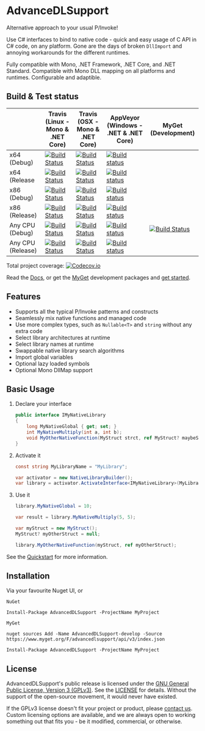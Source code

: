 # AdvanceDLSupport
Alternative approach to your usual P/Invoke!

Use C# interfaces to bind to native code - quick and easy usage of C API in C# code, on any platform. 
Gone are the days of broken `DllImport` and annoying workarounds for the different runtimes.

Fully compatible with Mono, .NET Framework, .NET Core, and .NET Standard. Compatible with Mono DLL mapping on all 
platforms and runtimes. Configurable and adaptible.

## Build & Test status
|                   | Travis (Linux - Mono & .NET Core)          | Travis (OSX - Mono & .NET Core)        | AppVeyor (Windows - .NET & .NET Core)    | MyGet (Development)     |
| ----------------- |------------------------------------------- | -------------------------------------- | ---------------------------------------- | ------------------------|
| x64 (Debug)       | [![Build Status][linux-x64-debug]][2]      | [![Build Status][mac-x64-debug]][2]    | [![Build status][win-x64-debug]][6]      |                         |
| x64 (Release      | [![Build Status][linux-x64-release]][2]    | [![Build Status][mac-x64-release]][2]  | [![Build status][win-x64-release]][6]    |                         |
| x86 (Debug)       | [![Build Status][build-not-found]][2]      | [![Build Status][build-not-found]][2]  | [![Build status][win-x86-debug]][6]      |                         |
| x86 (Release)     | [![Build Status][build-not-found]][2]      | [![Build Status][build-not-found]][2]  | [![Build status][win-x86-release]][6]    |                         |
| Any CPU (Debug)   | [![Build Status][linux-anycpu-debug]][2]   | [![Build Status][mac-anycpu-debug]][2] | [![Build status][win-anycpu-debug]][6]   | [![Build Status][7]][8] |                        |
| Any CPU (Release) | [![Build Status][linux-anycpu-release]][2] | [![Build Status][mac-anycpu-debug]][2] | [![Build status][win-anycpu-release]][6] |                         |


Total project coverage: [![Codecov.io][codecov-coverage]][codecov]

Read the [Docs][9], or get the [MyGet][10] development packages and [get started][11].

## Features
* Supports all the typical P/Invoke patterns and constructs
* Seamlessly mix native functions and managed code
* Use more complex types, such as `Nullable<T>` and `string` without any extra code
* Select library architectures at runtime
* Select library names at runtime
* Swappable native library search algorithms
* Import global variables 
* Optional lazy loaded symbols
* Optional Mono DllMap support

## Basic Usage

1. Declare your interface

	```cs
	public interface IMyNativeLibrary
	{
		long MyNativeGlobal { get; set; }
		int MyNativeMultiply(int a, int b);
		void MyOtherNativeFunction(MyStruct strct, ref MyStruct? maybeStruct);
	}
	```

2. Activate it
	```cs
	const string MyLibraryName = "MyLibrary";

	var activator = new NativeLibraryBuilder();
	var library = activator.ActivateInterface<IMyNativeLibrary>(MyLibraryName);
	```

3. Use it

	```cs
	library.MyNativeGlobal = 10;

	var result = library.MyNativeMultiply(5, 5);

	var myStruct = new MyStruct();
	MyStruct? myOtherStruct = null;

	library.MyOtherNativeFunction(myStruct, ref myOtherStruct);
	```

See the [Quickstart][11] for more information.

## Installation

Via your favourite Nuget UI, or

`NuGet`
```
Install-Package AdvancedDLSupport -ProjectName MyProject
```

`MyGet`
```
nuget sources Add -Name AdvancedDLSupport-develop -Source https://www.myget.org/F/advancedlsupport/api/v3/index.json
```
```
Install-Package AdvancedDLSupport -ProjectName MyProject
```

## License
AdvancedDLSupport's public release is licensed under the [GNU General Public License, Version 3 (GPLv3)][12]. 
See the [LICENSE][13] for details. Without the support of the open-source movement, it would never have existed.

If the GPLv3 license doesn't fit your project or product, please [contact us][14]. Custom licensing options are 
available, and we are always open to working something out that fits you - be it modified, commercial, or otherwise.


[linux-x64-debug]: https://travis-matrix-badges.herokuapp.com/repos/Firwood-Software/AdvanceDLSupport/branches/master/1
[linux-x64-release]: https://travis-matrix-badges.herokuapp.com/repos/Firwood-Software/AdvanceDLSupport/branches/master/2
[linux-anycpu-debug]: https://travis-matrix-badges.herokuapp.com/repos/Firwood-Software/AdvanceDLSupport/branches/master/3
[linux-anycpu-release]: https://travis-matrix-badges.herokuapp.com/repos/Firwood-Software/AdvanceDLSupport/branches/master/4
[mac-x64-debug]: https://travis-matrix-badges.herokuapp.com/repos/Firwood-Software/AdvanceDLSupport/branches/master/5
[mac-x64-release]: https://travis-matrix-badges.herokuapp.com/repos/Firwood-Software/AdvanceDLSupport/branches/master/6
[mac-anycpu-debug]: https://travis-matrix-badges.herokuapp.com/repos/Firwood-Software/AdvanceDLSupport/branches/master/7
[mac-anycpu-release]: https://travis-matrix-badges.herokuapp.com/repos/Firwood-Software/AdvanceDLSupport/branches/master/8
 
[2]: https://travis-ci.org/Firwood-Software/AdvanceDLSupport

[win-x86-debug]: https://appveyor-matrix-badges.herokuapp.com/repos/Nihlus/advancedlsupport-dnwes/branch/master/1
[win-x64-debug]: https://appveyor-matrix-badges.herokuapp.com/repos/Nihlus/advancedlsupport-dnwes/branch/master/2
[win-anycpu-debug]: https://appveyor-matrix-badges.herokuapp.com/repos/Nihlus/advancedlsupport-dnwes/branch/master/3
[win-x86-release]: https://appveyor-matrix-badges.herokuapp.com/repos/Nihlus/advancedlsupport-dnwes/branch/master/4
[win-x64-release]: https://appveyor-matrix-badges.herokuapp.com/repos/Nihlus/advancedlsupport-dnwes/branch/master/5
[win-anycpu-release]: https://appveyor-matrix-badges.herokuapp.com/repos/Nihlus/advancedlsupport-dnwes/branch/master/6

[6]: https://ci.appveyor.com/project/Nihlus/advancedlsupport-dnwes

[build-not-found]: https://img.shields.io/badge/build-not%20found-lightgrey.svg

[codecov-coverage]: https://codecov.io/gh/Firwood-Software/AdvanceDLSupport/branch/master/graph/badge.svg
[codecov]: https://codecov.io/gh/Firwood-Software/AdvanceDLSupport

[7]: https://www.myget.org/BuildSource/Badge/advancedlsupport?identifier=81802e0b-f4f6-4939-93a9-9edb54b134e6
[8]: https://www.myget.org

[9]: https://firwood-software.github.io/AdvanceDLSupport
[10]: https://www.myget.org/gallery/advancedlsupport

[11]: docs/quickstart.md

[12]: https://www.gnu.org/licenses/gpl-3.0.en.html
[13]: LICENSE
[14]: mailto:jarl.gullberg@gmail.com